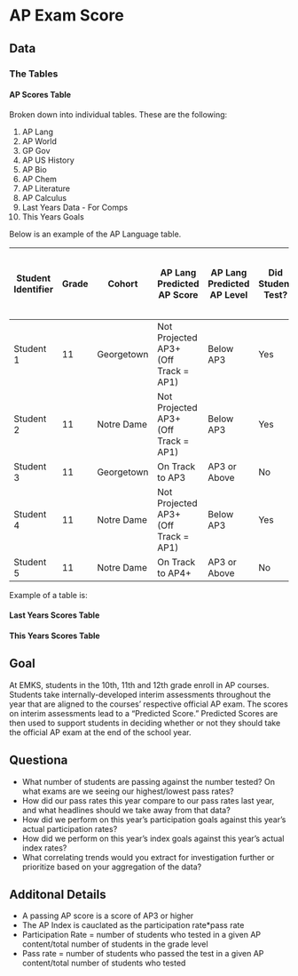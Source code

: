# AP Exam Score

## Data

### The Tables 

#### AP Scores Table

Broken down into individual tables. These are the following:
1. AP Lang
2. AP World
3. GP Gov
4. AP US History
5. AP Bio
6. AP Chem
7. AP Literature
8. AP Calculus
9. Last Years Data - For Comps
10. This Years Goals

Below is an example of the AP Language table. 

| Student Identifier | Grade | Cohort     | AP Lang Predicted AP Score           | AP Lang Predicted AP Level | Did Student Test? | AP Lang Actual AP Score | AP Lang - Actual AP Level |
|--------------------|-------|------------|--------------------------------------|----------------------------|-------------------|-------------------------|---------------------------|
| Student 1          | 11    | Georgetown | Not Projected AP3+ (Off Track = AP1) | Below AP3                  | Yes               | 2                       | Below AP3                 |
| Student 2          | 11    | Notre Dame | Not Projected AP3+ (Off Track = AP1) | Below AP3                  | Yes               | 2                       | Below AP3                 |
| Student 3          | 11    | Georgetown | On Track to AP3                      | AP3 or Above               | No                | No Score                | No Score                  |
| Student 4          | 11    | Notre Dame | Not Projected AP3+ (Off Track = AP1) | Below AP3                  | Yes               | 3                       | AP3 or Above              |
| Student 5          | 11    | Notre Dame | On Track to AP4+                     | AP3 or Above               | No                | No Score                | No Score                  |

Example of a table is: 

#### Last Years Scores Table

#### This Years Scores Table

## Goal
At EMKS, students in the 10th, 11th and 12th grade enroll in AP courses. Students take internally-developed interim assessments throughout the year that are aligned to the courses’ respective official AP exam. The scores on interim assessments lead to a “Predicted Score.” Predicted Scores are then used to support students in deciding whether or not they should take the official AP exam at the end of the school year. 

## Questiona
- What number of students are passing against the number tested? On what exams are we seeing our highest/lowest pass rates? 
- How did our pass rates this year compare to our pass rates last year, and what headlines should we take away from that data? 
- How did we perform on this year’s participation goals against this year’s actual participation rates? 
- How did we perform on this year’s index goals against this year’s actual index rates? 
- What correlating trends would you extract for investigation further or prioritize based on your aggregation of the data? 

## Additonal Details

- A passing AP score is a score of AP3 or higher
- The AP Index is cauclated as the participation rate*pass rate
- Participation Rate = number of students who tested in a given AP content/total number of students in the grade level
- Pass rate = number of students who passed the test in a given AP content/total number of students who tested 

